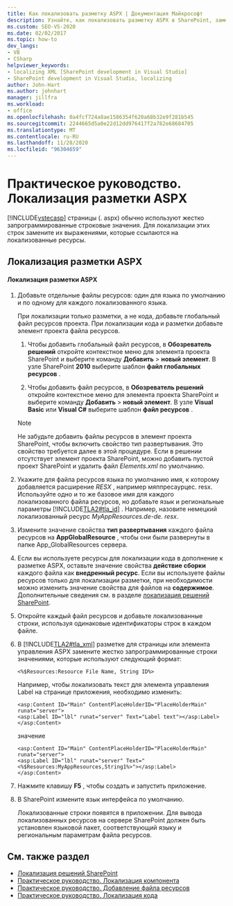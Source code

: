 ```yaml
---
title: Как локализовать разметку ASPX | Документация Майкрософт
description: Узнайте, как локализовать разметку ASPX в SharePoint, заменив жестко запрограммированные строковые значения выражениями, которые ссылаются на локализованные ресурсы.
ms.custom: SEO-VS-2020
ms.date: 02/02/2017
ms.topic: how-to
dev_langs:
- VB
- CSharp
helpviewer_keywords:
- localizing XML [SharePoint development in Visual Studio]
- SharePoint development in Visual Studio, localizing
author: John-Hart
ms.author: johnhart
manager: jillfra
ms.workload:
- office
ms.openlocfilehash: 0a4fcf724a8ae1586354f620a68b32e9f281b545
ms.sourcegitcommit: 2244665d5a0e22d12dd976417f2a782e68684705
ms.translationtype: MT
ms.contentlocale: ru-RU
ms.lasthandoff: 11/28/2020
ms.locfileid: "96304659"
---
```

# <a name="how-to-localize-aspx-markup"></a>Практическое руководство. Локализация разметки ASPX
  [!INCLUDE[vstecasp](../sharepoint/includes/vstecasp-md.md)] страницы (. aspx) обычно используют жестко запрограммированные строковые значения. Для локализации этих строк замените их выражениями, которые ссылаются на локализованные ресурсы.

## <a name="localize-aspx-markup"></a>Локализация разметки ASPX

#### <a name="to-localize-aspx-markup"></a>Локализация разметки ASPX

1. Добавьте отдельные файлы ресурсов: один для языка по умолчанию и по одному для каждого локализованного языка.

     При локализации только разметки, а не кода, добавьте глобальный файл ресурсов проекта. При локализации кода и разметки добавьте элемент проекта файла ресурсов.

    1. Чтобы добавить глобальный файл ресурсов, в **Обозреватель решений** откройте контекстное меню для элемента проекта SharePoint и выберите команду **Добавить**  >  **новый элемент**. В узле SharePoint **2010** выберите шаблон **файл глобальных ресурсов** .

    2. Чтобы добавить файл ресурсов, в **Обозреватель решений** откройте контекстное меню для элемента проекта SharePoint и выберите команду **Добавить**  >  **новый элемент**. В узле **Visual Basic** или **Visual C#** выберите шаблон **файл ресурсов** .

    > [!NOTE]
    > Не забудьте добавить файлы ресурсов в элемент проекта SharePoint, чтобы включить свойство тип развертывания. Это свойство требуется далее в этой процедуре. Если в решении отсутствует элемент проекта SharePoint, можно добавить пустой проект SharePoint и удалить файл *Elements.xml* по умолчанию.

2. Укажите для файла ресурсов языка по умолчанию имя, к которому добавляется расширение *RESX* , например мяппресаурцес. resx. Используйте одно и то же базовое имя для каждого локализованного файла ресурсов, но добавьте язык и региональные параметры [!INCLUDE[TLA2#tla_id](../sharepoint/includes/tla2sharptla-id-md.md)] . Например, назовите немецкий локализованный ресурс *MyAppResources.de-de. resx*.

3. Измените значение свойства **тип развертывания** каждого файла ресурсов на **AppGlobalResource** , чтобы они были развернуты в папке App_GlobalResources сервера.

4. Если вы используете ресурсы для локализации кода в дополнение к разметке ASPX, оставьте значение свойства **действие сборки** каждого файла как **внедренный ресурс**. Если вы используете файлы ресурсов только для локализации разметки, при необходимости можно изменить значение свойства для файлов на **содержимое**. Дополнительные сведения см. в разделе [локализация решений SharePoint](../sharepoint/localizing-sharepoint-solutions.md).

5. Откройте каждый файл ресурсов и добавьте локализованные строки, используя одинаковые идентификаторы строк в каждом файле.

6. В [!INCLUDE[TLA2#tla_xml](../sharepoint/includes/tla2sharptla-xml-md.md)] разметке для страницы или элемента управления ASPX замените жестко запрограммированные строки значениями, которые используют следующий формат:

    ```aspx-csharp
    <%$Resources:Resource File Name, String ID%>
    ```

     Например, чтобы локализовать текст для элемента управления Label на странице приложения, необходимо изменить:

    ```aspx-csharp
    <asp:Content ID="Main" ContentPlaceHolderID="PlaceHolderMain" runat="server">
    <asp:Label ID="lbl" runat="server" Text="Label text"></asp:Label>
    </asp:Content>
    ```

     значение

    ```aspx-csharp
    <asp:Content ID="Main" ContentPlaceHolderID="PlaceHolderMain" runat="server">
    <asp:Label ID="lbl" runat="server" Text="<%$Resources:MyAppResources,String1%>"></asp:Label>
    </asp:Content>
    ```

7. Нажмите клавишу **F5** , чтобы создать и запустить приложение.

8. В SharePoint измените язык интерфейса по умолчанию.

     Локализованные строки появятся в приложении. Для вывода локализованных ресурсов на сервере SharePoint должен быть установлен языковой пакет, соответствующий языку и региональным параметрам файла ресурсов.

## <a name="see-also"></a>См. также раздел
- [Локализация решений SharePoint](../sharepoint/localizing-sharepoint-solutions.md)
- [Практическое руководство. Локализация компонента](../sharepoint/how-to-localize-a-feature.md)
- [Практическое руководство. Добавление файла ресурсов](../sharepoint/how-to-add-a-resource-file.md)
- [Практическое руководство. Локализация кода](../sharepoint/how-to-localize-code.md)
